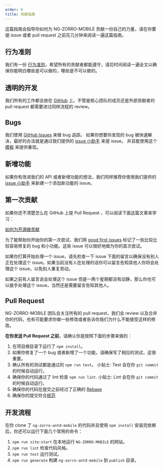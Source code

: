 ```yaml
---
order: 9
title: 贡献指南
---
```


这篇指南会指导你如何为 NG-ZORRO-MOBILE 贡献一份自己的力量，请在你要提 issue 或者 pull request 之前花几分钟来阅读一遍这篇指南。

## 行为准则

我们有一份 [行为准则](https://github.com/NG-ZORRO/ng-zorro-antd-mobile/blob/master/CODE_OF_CONDUCT.md)，希望所有的贡献者都能遵守，请花时间阅读一遍全文以确保你能明白哪些是可以做的，哪些是不可以做的。

## 透明的开发

我们所有的工作都会放在 [GitHub](https://github.com/NG-ZORRO/ng-zorro-antd-mobile) 上。不管是核心团队的成员还是外部贡献者的 pull request 都需要进过同样流程的 review。

## Bugs

我们使用 [GitHub Issues](https://github.com/NG-ZORRO/ng-zorro-antd-mobile/issues) 来做 bug 追踪。 如果你想要你发现的 bug 被快速解决，最好的办法就是通过我们提供的 [issue 小助手](https://ng.mobile.ant.design/issue-helper/#/zh) 来提 issue。 并且能使用这个 [模板](https://stackblitz.com/edit/ng-zorro-antd-mobile-setup?embed=1&file=src/app/app.component.ts) 来提供重现。

## 新增功能

如果你有改进我们的 API 或者新增功能的想法，我们同样推荐你使用我们提供的 [issue 小助手](https://ng.mobile.ant.design/issue-helper/#/zh) 来新建一个添加新功能的 issue。

## 第一次贡献

如果你还不清楚怎么在 GitHub 上提 Pull Request ，可以阅读下面这篇文章来学习：

[如何为开源做贡献](https://opensource.guide/zh-cn/how-to-contribute/)

为了能帮助你开始你的第一次尝试，我们用 [good first issues](https://github.com/NG-ZORRO/ng-zorro-antd-mobile/labels/good%20first%20issue) 标记了一些比较比较容易修复的 bug 和小功能。这些 issue 可以很好地做为你的首次尝试。

如果你打算开始处理一个 issue，请先检查一下 issue 下面的留言以确保没有别人正在处理这个 issue。如果当前没有人在处理的话你可以留言告知其他人你将会处理这个 issue，以免别人重复劳动。

如果之前有人留言说会处理这个 issue 但是一两个星期都没有动静，那么你也可以接手处理这个 issue，当然还是需要留言告知其他人。

## Pull Request

NG-ZORRO-MOBILE 团队会关注所有的 pull request，我们会 review 以及合并你的代码，也有可能要求你做一些修改或者告诉你我们为什么不能接受这样的修改。

**在你发送 Pull Request 之前**，请确认你是按照下面的步骤来做的：

1. 在项目根目录下运行了 `npm install`。
2. 如果你修复了一个 bug 或者新增了一个功能，请确保写了相应的测试，这很重要。
3. 确认所有的测试都是通过的 `npm run test`。 小贴士: Test 会在你 `git commit` 的时候自动运行。
4. 确保你的代码通过了 lint 检查 `npm run lint`. 小贴士: Lint 会在你 `git commit` 的时候自动运行。
5. 确保你的代码在提交之前经过了正确的 [Rebase](https://www.digitalocean.com/community/tutorials/how-to-rebase-and-update-a-pull-request)
6. 确保你的提交符合[规范](https://github.com/NG-ZORRO/ng-zorro-antd-mobile/blob/master/CONTRIBUTING.md#-commit-message-guidelines)

## 开发流程

在你 clone 了 `ng-zorro-antd-mobile` 的代码并且使用 `npm install` 安装完依赖后，你还可以运行下面几个常用的命令：

1. `npm run site:start` 在本地运行 `NG-ZORRO-MOBILE` 的网站。
2. `npm run lint` 检查代码风格。
3. `npm run test` 运行测试。
4. `npm run generate` 构建 `ng-zorro-antd-mobile` 到 `publish` 目录。

